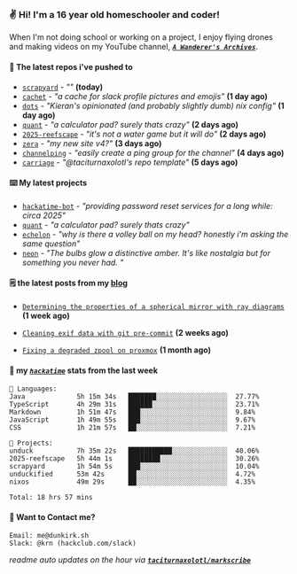 ### ✌️ Hi! I'm a 16 year old homeschooler and coder!

When I'm not doing school or working on a project, I enjoy flying drones and making videos on my YouTube channel, [**_`A Wanderer's Archives`_**](https://youtube.com/@wanderer.archives).

#### 👷 The latest repos i've pushed to

- [`scrapyard`](https://github.com/hackclub/scrapyard) - _""_ **(today)**
- [`cachet`](https://github.com/taciturnaxolotl/cachet) - _"a cache for slack profile pictures and emojis"_ **(1 day ago)**
- [`dots`](https://github.com/taciturnaxolotl/dots) - _"Kieran's opinionated (and probably slightly dumb) nix config"_ **(1 day ago)**
- [`quant`](https://github.com/taciturnaxolotl/quant) - _"a calculator pad? surely thats crazy"_ **(2 days ago)**
- [`2025-reefscape`](https://github.com/df1317/2025-reefscape) - _"it's not a water game but it will do"_ **(2 days ago)**
- [`zera`](https://github.com/taciturnaxolotl/zera) - _"my new site v4?"_ **(3 days ago)**
- [`channelping`](https://github.com/taciturnaxolotl/channelping) - _"easily create a ping group for the channel"_ **(4 days ago)**
- [`carriage`](https://github.com/taciturnaxolotl/carriage) - _"@taciturnaxolotl's repo template"_ **(5 days ago)**

#### ⌨️ My latest projects

- [`hackatime-bot`](https://github.com/taciturnaxolotl/hackatime-bot) - _"providing password reset services for a long while: circa 2025"_
- [`quant`](https://github.com/taciturnaxolotl/quant) - _"a calculator pad? surely thats crazy"_
- [`echelon`](https://github.com/taciturnaxolotl/echelon) - _"why is there a volley ball on my head? honestly i'm asking the same question"_
- [`neon`](https://github.com/taciturnaxolotl/neon) - _"The bulbs glow a distinctive amber. It's like nostalgia but for something you never had. "_

#### 🗒️ the latest posts from my [blog](https://dunkirk.sh)

- [`Determining the properties of a spherical mirror with ray diagrams`](https://dunkirk.sh/blog/spherical-ray-diagrams/) **(1 week ago)**

- [`Cleaning exif data with git pre-commit`](https://dunkirk.sh/blog/remove-exif-git-hook/) **(2 weeks ago)**

- [`Fixing a degraded zpool on proxmox`](https://dunkirk.sh/blog/degraded-zpool-proxmox/) **(1 month ago)**



#### 📡 my [_`hackatime`_](https://waka.hackclub.com) stats from the last week

```text
💾 Languages:
Java             5h 15m 34s   ███████░░░░░░░░░░░░░░░░░░  27.77%
TypeScript       4h 29m 31s   ██████░░░░░░░░░░░░░░░░░░░  23.71%
Markdown         1h 51m 47s   ███░░░░░░░░░░░░░░░░░░░░░░  9.84%
JavaScript       1h 49m 55s   ███░░░░░░░░░░░░░░░░░░░░░░  9.67%
CSS              1h 21m 57s   ██░░░░░░░░░░░░░░░░░░░░░░░  7.21%

💼 Projects:
unduck           7h 35m 22s   ███████████░░░░░░░░░░░░░░  40.06%
2025-reefscape   5h 44m 1s    ████████░░░░░░░░░░░░░░░░░  30.26%
scrapyard        1h 54m 5s    ███░░░░░░░░░░░░░░░░░░░░░░  10.04%
unduckified      53m 42s      ██░░░░░░░░░░░░░░░░░░░░░░░  4.72%
nixos            49m 29s      ██░░░░░░░░░░░░░░░░░░░░░░░  4.35%

Total: 18 hrs 57 mins
```

#### 📮 Want to Contact me?

```text
Email: me@dunkirk.sh
Slack: @krn (hackclub.com/slack)
```

_readme auto updates on the hour via [**`taciturnaxolotl/markscribe`**](https://github.com/taciturnaxolotl/markscribe)_
